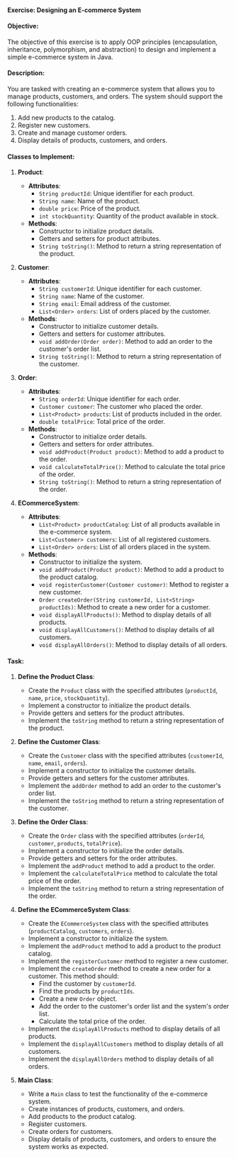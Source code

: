 
#### Exercise: Designing an E-commerce System

#### Objective:
The objective of this exercise is to apply OOP principles (encapsulation, inheritance, polymorphism, and abstraction) to design and implement a simple e-commerce system in Java.

#### Description:
You are tasked with creating an e-commerce system that allows you to manage products, customers, and orders. The system should support the following functionalities:

1. Add new products to the catalog.
2. Register new customers.
3. Create and manage customer orders.
4. Display details of products, customers, and orders.

#### Classes to Implement:

1. **Product**:
   - **Attributes**:
     - `String productId`: Unique identifier for each product.
     - `String name`: Name of the product.
     - `double price`: Price of the product.
     - `int stockQuantity`: Quantity of the product available in stock.
   - **Methods**:
     - Constructor to initialize product details.
     - Getters and setters for product attributes.
     - `String toString()`: Method to return a string representation of the product.

2. **Customer**:
   - **Attributes**:
     - `String customerId`: Unique identifier for each customer.
     - `String name`: Name of the customer.
     - `String email`: Email address of the customer.
     - `List<Order> orders`: List of orders placed by the customer.
   - **Methods**:
     - Constructor to initialize customer details.
     - Getters and setters for customer attributes.
     - `void addOrder(Order order)`: Method to add an order to the customer's order list.
     - `String toString()`: Method to return a string representation of the customer.

3. **Order**:
   - **Attributes**:
     - `String orderId`: Unique identifier for each order.
     - `Customer customer`: The customer who placed the order.
     - `List<Product> products`: List of products included in the order.
     - `double totalPrice`: Total price of the order.
   - **Methods**:
     - Constructor to initialize order details.
     - Getters and setters for order attributes.
     - `void addProduct(Product product)`: Method to add a product to the order.
     - `void calculateTotalPrice()`: Method to calculate the total price of the order.
     - `String toString()`: Method to return a string representation of the order.

4. **ECommerceSystem**:
   - **Attributes**:
     - `List<Product> productCatalog`: List of all products available in the e-commerce system.
     - `List<Customer> customers`: List of all registered customers.
     - `List<Order> orders`: List of all orders placed in the system.
   - **Methods**:
     - Constructor to initialize the system.
     - `void addProduct(Product product)`: Method to add a product to the product catalog.
     - `void registerCustomer(Customer customer)`: Method to register a new customer.
     - `Order createOrder(String customerId, List<String> productIds)`: Method to create a new order for a customer.
     - `void displayAllProducts()`: Method to display details of all products.
     - `void displayAllCustomers()`: Method to display details of all customers.
     - `void displayAllOrders()`: Method to display details of all orders.

#### Task:

1. **Define the Product Class**:
   - Create the `Product` class with the specified attributes (`productId`, `name`, `price`, `stockQuantity`).
   - Implement a constructor to initialize the product details.
   - Provide getters and setters for the product attributes.
   - Implement the `toString` method to return a string representation of the product.

2. **Define the Customer Class**:
   - Create the `Customer` class with the specified attributes (`customerId`, `name`, `email`, `orders`).
   - Implement a constructor to initialize the customer details.
   - Provide getters and setters for the customer attributes.
   - Implement the `addOrder` method to add an order to the customer's order list.
   - Implement the `toString` method to return a string representation of the customer.

3. **Define the Order Class**:
   - Create the `Order` class with the specified attributes (`orderId`, `customer`, `products`, `totalPrice`).
   - Implement a constructor to initialize the order details.
   - Provide getters and setters for the order attributes.
   - Implement the `addProduct` method to add a product to the order.
   - Implement the `calculateTotalPrice` method to calculate the total price of the order.
   - Implement the `toString` method to return a string representation of the order.

4. **Define the ECommerceSystem Class**:
   - Create the `ECommerceSystem` class with the specified attributes (`productCatalog`, `customers`, `orders`).
   - Implement a constructor to initialize the system.
   - Implement the `addProduct` method to add a product to the product catalog.
   - Implement the `registerCustomer` method to register a new customer.
   - Implement the `createOrder` method to create a new order for a customer. This method should:
     - Find the customer by `customerId`.
     - Find the products by `productIds`.
     - Create a new `Order` object.
     - Add the order to the customer's order list and the system's order list.
     - Calculate the total price of the order.
   - Implement the `displayAllProducts` method to display details of all products.
   - Implement the `displayAllCustomers` method to display details of all customers.
   - Implement the `displayAllOrders` method to display details of all orders.

5. **Main Class**:
   - Write a `Main` class to test the functionality of the e-commerce system.
   - Create instances of products, customers, and orders.
   - Add products to the product catalog.
   - Register customers.
   - Create orders for customers.
   - Display details of products, customers, and orders to ensure the system works as expected.
